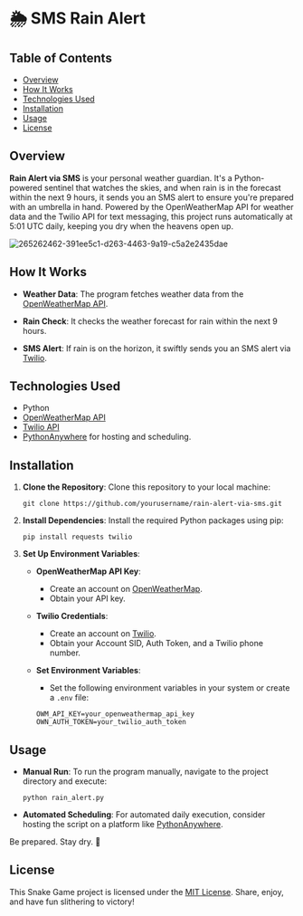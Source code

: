# 🌦️ SMS Rain Alert

## Table of Contents

- [Overview](#overview)
- [How It Works](#how-it-works)
- [Technologies Used](#technologies-used)
- [Installation](#installation)
- [Usage](#usage)
- [License](#license)

## Overview

**Rain Alert via SMS** is your personal weather guardian. It's a Python-powered sentinel that watches the skies, and when rain is in the forecast within the next 9 hours, it sends you an SMS alert to ensure you're prepared with an umbrella in hand. Powered by the OpenWeatherMap API for weather data and the Twilio API for text messaging, this project runs automatically at 5:01 UTC daily, keeping you dry when the heavens open up.

![265262462-391ee5c1-d263-4463-9a19-c5a2e2435dae](https://github.com/asvilen/Rain-Alert/assets/47661156/06dcb0c2-1ba3-4f82-ac23-bc0a9d32e4bb)


## How It Works

- **Weather Data**: The program fetches weather data from the [OpenWeatherMap API](https://openweathermap.org/api).

- **Rain Check**: It checks the weather forecast for rain within the next 9 hours.

- **SMS Alert**: If rain is on the horizon, it swiftly sends you an SMS alert via [Twilio](https://www.twilio.com/).

## Technologies Used

- Python
- [OpenWeatherMap API](https://openweathermap.org/api)
- [Twilio API](https://www.twilio.com/)
- [PythonAnywhere](https://www.pythonanywhere.com/) for hosting and scheduling.

## Installation

1. **Clone the Repository**: Clone this repository to your local machine:
   ```
   git clone https://github.com/yourusername/rain-alert-via-sms.git
   ```
2. **Install Dependencies**: Install the required Python packages using pip:

    ```
    pip install requests twilio
    ```
3. **Set Up Environment Variables**:

   - **OpenWeatherMap API Key**:
       - Create an account on [OpenWeatherMap](https://openweathermap.org/).
       - Obtain your API key.
    
   - **Twilio Credentials**:
       - Create an account on [Twilio](https://www.twilio.com/).
       - Obtain your Account SID, Auth Token, and a Twilio phone number.
    
   - **Set Environment Variables**:
       - Set the following environment variables in your system or create a `.env` file:
    
      ```
      OWM_API_KEY=your_openweathermap_api_key
      OWN_AUTH_TOKEN=your_twilio_auth_token
      ```
## Usage

- **Manual Run**: To run the program manually, navigate to the project directory and execute:
   ```
   python rain_alert.py
   ```
- **Automated Scheduling**: For automated daily execution, consider hosting the script on a platform like [PythonAnywhere](https://www.pythonanywhere.com/).

Be prepared. Stay dry. 🌂

## License

This Snake Game project is licensed under the [MIT License](LICENSE). Share, enjoy, and have fun slithering to victory!
